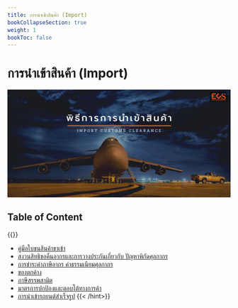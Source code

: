 ```yaml
---
title: การนำเข้าสินค้า (Import)
bookCollapseSection: true
weight: 1
bookToc: false
---
```


การนำเข้าสินค้า  (Import)
===

![](https://github.com/ecs-support/knowledge-center/raw/master/img/cover/import-Customs-clearance.png)

## Table of Content

{{<hint warning>}}
-   [คู่มือใบขนสินค้าขาเข้า](/knowledge-center/customs-clearance/docs/import/import-guide/)
-   [สงวนสิทธิขอคืนอากรและการวางประกันเกี่ยวกับ ปัญหาพิกัดศุลกากร](/knowledge-center/customs-clearance/docs/import/reserve-hs/)
-   [การชำระค่าภาษีอากร ค่าธรรมเนียมศุลกากร](/knowledge-center/customs-clearance/docs/import/payment/)
-   [ของตกค้าง](/knowledge-center/customs-clearance/docs/import/overtime-goods/)
-   [ภาษีสรรพสามิต](/knowledge-center/customs-clearance/docs/import/excise/)
-   [มาตรการปกป้องและตอบโต้ทางการค้า](/knowledge-center/customs-clearance/docs/import/trade-protection/)
-   [การนำเข้ารถยนต์สำเร็จรูป](/knowledge-center/customs-clearance/docs/import/import_car/)
{{< /hint>}}